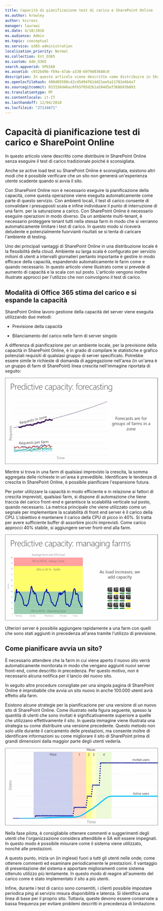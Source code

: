 ```yaml
---
title: Capacità di pianificazione test di carico e SharePoint Online
ms.author: krowley
author: kccross
manager: laurawi
ms.date: 4/18/2016
ms.audience: Admin
ms.topic: conceptual
ms.service: o365-administration
localization_priority: Normal
ms.collection: Ent_O365
ms.custom: Adm_O365
search.appverid: SPO160
ms.assetid: c932bd9b-fb9a-47ab-a330-6979d03688c0
description: In questo articolo viene descritto come distribuire in SharePoint Online senza eseguire il test di carico tradizionale poiché non è consentito.
ms.openlocfilehash: 490d05598c42cd5d94f61dd21ee5a11701d4b4a7
ms.sourcegitcommit: 033156d46ac0fb5f05d2b1a594d5ef368b93b893
ms.translationtype: MT
ms.contentlocale: it-IT
ms.lasthandoff: 12/04/2018
ms.locfileid: "27134671"
---
```

# <a name="capacity-planning-and-load-testing-sharepoint-online"></a>Capacità di pianificazione test di carico e SharePoint Online

In questo articolo viene descritto come distribuire in SharePoint Online senza eseguire il test di carico tradizionale poiché è sconsigliata.
  
Anche se active load test su SharePoint Online è sconsigliata, esistono altri modi che è possibile verificare che un sito non genererà un'esperienza utente scadente quando si avvia il sito. 
  
Con SharePoint Online non è necessario eseguire la pianificazione della capacità, come questa operazione viene eseguita automaticamente come parte di questo servizio. Con ambienti locali, il test di carico consente di convalidare i presupposti scala e infine individuare il punto di interruzione di una farm. per la saturazione a carico. Con SharePoint Online è necessario eseguire operazioni in modo diverso. Da un ambiente multi-tenant, è necessario proteggere tenant tutti nella stessa farm in modo che si verranno automaticamente limitare i test di carico. In questo modo si riceverà deludente e potenzialmente fuorvianti risultati se si tenta di caricare l'ambiente di testing.
  
Uno dei principali vantaggi di SharePoint Online in una distribuzione locale è la flessibilità della cloud. Ambiente su larga scala è configurato per servizio milioni di utenti a intervalli giornalieri pertanto importante è gestire in modo efficace della capacità, espandendo automaticamente le farm come e quando necessario. In questo articolo viene illustrato come si prevede di aumento di capacità e la scala con sul posto. L'articolo vengono inoltre illustrate approcci per l'utilizzo che non coinvolgono il test di carico.
  
## <a name="how-office-365-predicts-load-and-expands-capacity"></a>Modalità di Office 365 stima del carico e si espande la capacità

SharePoint Online lavoro gestione della capacità del server viene eseguita utilizzando due metodi:
  
- Previsione della capacità
    
- Bilanciamento del carico nelle farm di server singolo
    
A differenza di pianificazione per un ambiente locale, per la previsione della capacità in SharePoint Online, è in grado di compilare le statistiche e grafico potenziali requisiti di qualsiasi gruppo di server specificato. Potrebbe essere simile le richieste di domanda di aggregazione nell'area (in un'area è un gruppo di farm di SharePoint) linea crescita nell'immagine riportata di seguito:
  
![Grafico della capacità predittiva: previsione](media/ca800cb6-cc59-451f-98bd-55e035489af3.png)
  
Mentre si trova in una farm di qualsiasi imprevisto la crescita, la somma aggregata delle richieste in un'area è prevedibile. Identificare le tendenze di crescita in SharePoint Online, è possibile pianificare l'espansione futura.
  
Per poter utilizzare la capacità in modo efficiente e in relazione ai fattori di crescita imprevisti, qualsiasi farm, si dispone di automazione che tiene traccia del carico front-end e garantisce la scalabilità verticale sul posto, quando necessario. La metrica principale che viene utilizzato come un segnale per implementare la scalabilità di front end server è il carico della CPU. L'obiettivo è mantenere il carico della CPU di picco in 40%. Si tratta per avere sufficiente buffer di assorbire picchi imprevisti. Come carico approcci 40% stabile, si aggiungere server front-end alla farm.
  
![Grafico della capacità predittiva: gestione delle farm](media/6b2a8c63-24c1-4504-b7a3-3d3b3be2583a.png)
  
Ulteriori server è possibile aggiungere rapidamente a una farm con quelli che sono stati aggiunti in precedenza all'area tramite l'utilizzo di previsione. 
  
## <a name="how-do-i-plan-for-a-site-launch"></a>Come pianificare avvia un sito?

È necessario attendere che la farm in cui viene aperto il nuovo sito verrà automaticamente monitorata in modo che vengano aggiunti nuovi server front-end, come descritto in precedenza. Per questo motivo, non è necessario alcuna notifica per il lancio del nuovo sito.
  
In seguito altre procedure consigliate per una singola pagina di SharePoint Online è improbabile che avvia un sito nuovo in anche 100.000 utenti avrà effetto alla farm.
  
Esistono alcune strategie per la pianificazione per una versione di un nuovo sito di SharePoint Online. Come illustrato nella figura seguente, spesso la quantità di utenti che sono invitati è significativamente superiore a quelle che utilizzano effettivamente il sito. In questa immagine viene illustrata una strategia su come distribuire una versione precedente. Questo metodo non solo utile durante il caricamento delle prestazioni, ma consente inoltre di identificare informazioni su come migliorare il sito di SharePoint prima di grandi dimensioni dalla maggior parte degli utenti vederla.
  
![Grafico degli utenti invitati e attivi](media/0bc14a20-9420-4986-b9b9-fbcd2c6e0fb9.png)
  
Nella fase pilota, è consigliabile ottenere commenti e suggerimenti degli utenti che l'organizzazione considera attendibile e SA will essere impegnati. In questo modo è possibile misurare come il sistema viene utilizzato, nonché alle prestazioni.
  
A questo punto, inizia un (in inglese) fuori a tutti gli utenti nelle onde; come ottenere commenti ed esaminare periodicamente le prestazioni. Il vantaggio di presentazione del sistema e apportare miglioramenti come sistema ottenuto utilizzo più lentamente. In questo modo di reagire all'aumento del carico come è stato implementato il sito a più utenti.
  
Infine, durante i test di carico sono consentiti, i clienti possibile impostare periodica ping al servizio misura disponibilità e latenza. Si identifica una linea di base per il proprio sito. Tuttavia, queste devono essere conservate a bassa frequenza per evitare problemi descritti in precedenza di limitazione.
  

